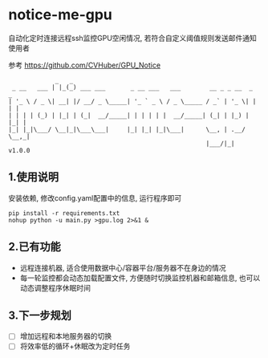 # notice-me-gpu

自动化定时连接远程ssh监控GPU空闲情况, 若符合自定义阈值规则发送邮件通知使用者

参考 https://github.com/CVHuber/GPU_Notice

```
             _   _                                                       
 _ __   ___ | |_(_) ___ ___       _ __ ___   ___        __ _ _ __  _   _ 
| '_ \ / _ \| __| |/ __/ _ \_____| '_ ` _ \ / _ \_____ / _` | '_ \| | | |
| | | | (_) | |_| | (_|  __/_____| | | | | |  __/_____| (_| | |_) | |_| |
|_| |_|\___/ \__|_|\___\___|     |_| |_| |_|\___|      \__, | .__/ \__,_|
                                                       |___/|_|          
v1.0.0
```

## 1.使用说明

安装依赖, 修改config.yaml配置中的信息, 运行程序即可

```shell
pip install -r requirements.txt
nohup python -u main.py >gpu.log 2>&1 &
```

## 2.已有功能

- 远程连接机器, 适合使用数据中心/容器平台/服务器不在身边的情况
- 每一轮监控都会动态加载配置文件, 方便随时切换监控机器和邮箱信息, 也可以动态调整程序休眠时间

## 3.下一步规划

- [ ] 增加远程和本地服务器的切换
- [ ] 将效率低的循环+休眠改为定时任务